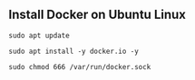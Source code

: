 ## Install Docker on Ubuntu Linux
```
sudo apt update
```
```
sudo apt install -y docker.io -y
```
```
sudo chmod 666 /var/run/docker.sock
```

